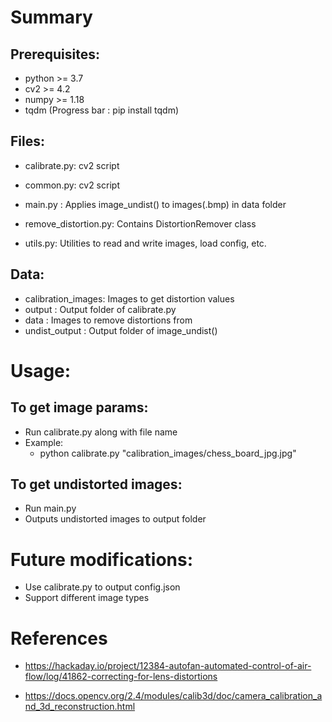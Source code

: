 # Summary

## Prerequisites:

- python >= 3.7
- cv2 >= 4.2
- numpy >= 1.18
- tqdm (Progress bar : pip install tqdm)

## Files:

- calibrate.py: cv2 script
- common.py: cv2 script

- main.py : Applies image_undist() to images(.bmp) in data folder
- remove_distortion.py: Contains DistortionRemover class
- utils.py: Utilities to read and write images, load config, etc.

## Data:

- calibration_images: Images to get distortion values
- output : Output folder of calibrate.py
- data : Images to remove distortions from
- undist_output : Output folder of image_undist()

# Usage:

## To get image params:

- Run calibrate.py along with file name
- Example:
  - python calibrate.py "calibration_images/chess_board_jpg.jpg"

## To get undistorted images:

- Run main.py
- Outputs undistorted images to output folder

# Future modifications:

- Use calibrate.py to output config.json
- Support different image types

# References

- https://hackaday.io/project/12384-autofan-automated-control-of-air-flow/log/41862-correcting-for-lens-distortions

- https://docs.opencv.org/2.4/modules/calib3d/doc/camera_calibration_and_3d_reconstruction.html
